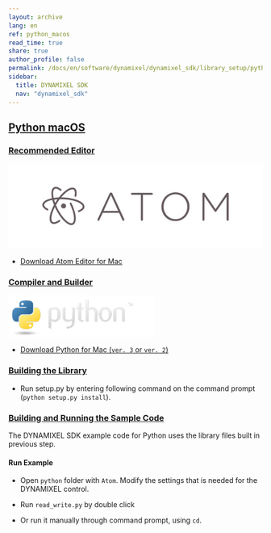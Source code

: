 ```yaml
---
layout: archive
lang: en
ref: python_macos
read_time: true
share: true
author_profile: false
permalink: /docs/en/software/dynamixel/dynamixel_sdk/library_setup/python_macos/dummy_dummy_dummy
sidebar:
  title: DYNAMIXEL SDK
  nav: "dynamixel_sdk"
---
```


<div style="counter-reset: h1 4"></div>
<div style="counter-reset: h2 9"></div>

<!--[dummy Header 1]>
  <h1 id="library-setup"><a href="#library-setup">Library Setup</a></h1>
<![end dummy Header 1]-->

## [Python macOS](#python-macos)

### [Recommended Editor](#recommended-editor)

![](/assets/images/sw/sdk/dynamixel_sdk/library_setup/python/atom-logo.jpg)

* [Download Atom Editor for Mac](https://atom.io/)
<!--
  ![](/assets/images/sw/sdk/dynamixel_sdk/library_setup/python/mac/library_file/a1.png)
-->

### [Compiler and Builder](#compiler-and-builder)

![](/assets/images/sw/sdk/dynamixel_sdk/library_setup/python/python.png)

* [Download Python for Mac (`ver. 3` or `ver. 2`)](https://www.python.org/downloads/)
<!--
  ![](/assets/images/sw/sdk/dynamixel_sdk/library_setup/python/mac/library_file/b1.png)
-->

### [Building the Library](#building-the-library)

* Run setup.py by entering following command on the command prompt (`python setup.py install`).
<!--
  ![](/assets/images/sw/sdk/dynamixel_sdk/library_setup/python/linux/library_file/py1.png)
-->
<!--
  ![](/assets/images/sw/sdk/dynamixel_sdk/library_setup/python/linux/library_file/py3.png)
-->

### [Building and Running the Sample Code](#building-and-running-the-sample-code)

The DYNAMIXEL SDK example code for Python uses the library files built in previous step.

#### Run Example

* Open `python` folder with `Atom`. Modify the settings that is needed for the DYNAMIXEL control. 
<!--
  ![](/assets/images/sw/sdk/dynamixel_sdk/library_setup/python/linux/sample_code/py5.png)
-->

* Run `read_write.py` by double click
<!--
  ![](/assets/images/sw/sdk/dynamixel_sdk/library_setup/python/linux/sample_code/py2.png)
-->

* Or run it manually through command prompt, using `cd`. 
<!--
  ![](/assets/images/sw/sdk/dynamixel_sdk/library_setup/python/linux/sample_code/py4.png)
  -->
